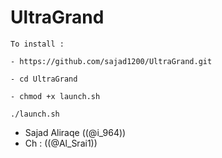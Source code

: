 # UltraGrand

`To install :`

````````````
- https://github.com/sajad1200/UltraGrand.git

- cd UltraGrand

- chmod +x launch.sh

./launch.sh 

````````````

- Sajad Aliraqe ((@i_964))
- Ch : ((@Al_Srai1))
